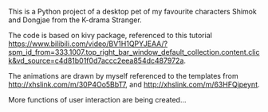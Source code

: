 This is a Python project of a desktop pet of my favourite characters Shimok and Dongjae from the K-drama Stranger.

The code is based on kivy package, referenced to this tutorial https://www.bilibili.com/video/BV1H1QPYJEAA/?spm_id_from=333.1007.top_right_bar_window_default_collection.content.click&vd_source=c4d81b01f0d7accc2eea854dc487972a.

The animations are drawn by myself referenced to the templates from http://xhslink.com/m/30P4Oo5BbT7, and http://xhslink.com/m/63HFQjpeynt.

More functions of user interaction are being created...
